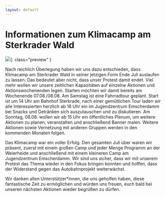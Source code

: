 ```yaml
---
layout: default
---
```


# Informationen zum Klimacamp am Sterkrader Wald

![](/media/wald.JPG){: class="preview" }

Nach reichlich Überlegung haben wir uns dazu entschieden, dass Klimacamp am Sterkrader Wald in seiner jetzigen Form Ende Juli auslaufen zu lassen. Das bedeutet aber nicht, dass unser Protest damit endet. Viel mehr wollen wir unsere zeitlichen Kapazitäten auf einzelne Aktionen und Aktionswochenenden legen. Starten möchten wir damit bereits am Wochenende 07.08./08.08. Am Samstag ist eine Fahrradtour geplant. Start ist um 14 Uhr am Bahnhof Sterkrade, nach einer gemütlichen Tour laden wir alle Interessierten herzlich ab 16 Uhr ein im Jugendzentrum Emscherdamm bei Snacks und Getränken sich auszutauschen und zu diskutieren. Am Sonntag, 08.08. wollen wir ab 15 Uhr ein öffentliches Plenum, um weitere Aktionen zu planen, veranstalten und anschließend Banner malen. Weitere Aktionen sowie Vernetzung mit anderen Gruppen werden in den kommenden Monaten folgen.

Das Klimacamp war ein voller Erfolg. Den gesamten Juli über waren wir präsent, zuerst mit einem großen Camp und jeder Menge Programm an der Weierheide und anschließend mit einem kleineren Camp am Jugendzentrum Emscherdamm. Wir sind uns sicher, dass wir mit unserem Protest das Thema wieder in den Fokus bringen konnten und hoffen, dass der Widerstand gegen das Autobahnprojekt weiterwächst.

Wir danken allen Unterstützer\*innen, die uns geholfen haben, diese fantastische Zeit zu ermöglichen und würden uns freuen, euch bald bei unseren nächsten Aktionen wieder begrüßen zu dürfen.



